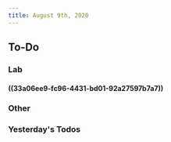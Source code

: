 ```yaml
---
title: August 9th, 2020
---
```


## **To-Do**
### **Lab**
#### ((33a06ee9-fc96-4431-bd01-92a27597b7a7))

### **Other**
#### 

### **Yesterday's Todos**
#### 
